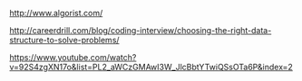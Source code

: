 http://www.algorist.com/

http://careerdrill.com/blog/coding-interview/choosing-the-right-data-structure-to-solve-problems/

https://www.youtube.com/watch?v=92S4zgXN17o&list=PL2_aWCzGMAwI3W_JlcBbtYTwiQSsOTa6P&index=2
